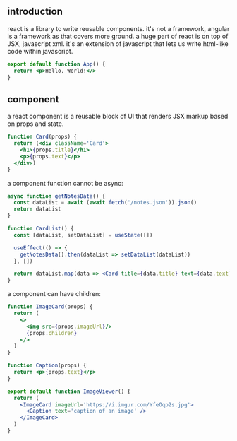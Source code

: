 ## introduction
react is a library to write reusable components. it's not a framework, angular is a framework as that covers more ground. 
a huge part of react is on top of JSX, javascript xml. it's an extension of javascript that lets us write html-like code within javascript.

```jsx
export default function App() {
  return <p>Hello, World!</>
}
```

## component

a react component is a reusable block of UI that renders JSX markup based on props and state.
```jsx
function Card(props) {
  return (<div className='Card'>
    <h1>{props.title}</h1>
    <p>{props.text}</p>
  </div>)
}
```

a component function cannot be async:
```jsx
async function getNotesData() {
  const dataList = await (await fetch('/notes.json')).json()
  return dataList
}

function CardList() {
  const [dataList, setDataList] = useState([])

  useEffect(() => {
    getNotesData().then(dataList => setDataList(dataList))
  }, [])

  return dataList.map(data => <Card title={data.title} text={data.text} />)
}
```

a component can have children:
```jsx
function ImageCard(props) {
  return (
    <>
      <img src={props.imageUrl}/>
      {props.children}          
    </>    
  )
}

function Caption(props) {
  return <p>{props.text}</p>
}

export default function ImageViewer() {
  return (
    <ImageCard imageUrl='https://i.imgur.com/YfeOqp2s.jpg'>
      <Caption text='caption of an image' />    
    </ImageCard>
  )
}
```
